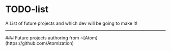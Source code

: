# TODO-list
A List of future projects and which dev will be going to make it!

<hr>
### Future projects authoring from ~[Atom](https://github.com/Atomization)

